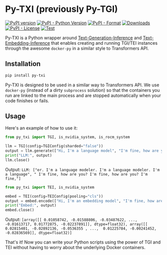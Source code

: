 # Py-TXI (previously Py-TGI)

[![PyPI version](https://badge.fury.io/py/py-txi.svg)](https://badge.fury.io/py/py-txi)
[![PyPI - Python Version](https://img.shields.io/pypi/pyversions/py-txi)](https://pypi.org/project/py-txi/)
[![PyPI - Format](https://img.shields.io/pypi/format/py-txi)](https://pypi.org/project/py-txi/)
[![Downloads](https://pepy.tech/badge/py-txi)](https://pepy.tech/project/py-txi)
[![PyPI - License](https://img.shields.io/pypi/l/py-txi)](https://pypi.org/project/py-txi/)
[![Test](https://github.com/IlyasMoutawwakil/py-txi/actions/workflows/test.yaml/badge.svg)](https://github.com/IlyasMoutawwakil/py-txi/actions/workflows/tests.yaml)

Py-TXI is a Python wrapper around [Text-Generation-Inference](https://github.com/huggingface/text-generation-inference) and [Text-Embedding-Inference](https://github.com/huggingface/text-embeddings-inference) that enables creating and running TGI/TEI instances through the awesome `docker-py` in a similar style to Transformers API.

## Installation

```bash
pip install py-txi
```

Py-TXI is designed to be used in a similar way to Transformers API. We use `docker-py` (instead of a dirty `subprocess` solution) so that the containers you run are linked to the main process and are stopped automatically when your code finishes or fails.

## Usage

Here's an example of how to use it:

```python
from py_txi import TGI, is_nvidia_system, is_rocm_system

llm = TGI(config=TGIConfig(sharded="false"))
output = llm.generate(["Hi, I'm a language model", "I'm fine, how are you?"])
print("LLM:", output)
llm.close()
```

Output: ```LLM: ["er. I'm a language modeler. I'm a language modeler. I'm a language", " I'm fine, how are you? I'm fine, how are you? I'm fine,"]```

```python
from py_txi import TEI, is_nvidia_system

embed = TEI(config=TEIConfig(pooling="cls"))
output = embed.encode(["Hi, I'm an embedding model", "I'm fine, how are you?"])
print("Embed:", output)
embed.close()
```

Output: ```[array([[ 0.01058742, -0.01588806, -0.03487622, ..., -0.01613717,
         0.01772875, -0.02237891]], dtype=float32), array([[ 0.02815401, -0.02892136, -0.0536355 , ...,  0.01225784,
        -0.00241452, -0.02836569]], dtype=float32)]```

That's it! Now you can write your Python scripts using the power of TGI and TEI without having to worry about the underlying Docker containers.
